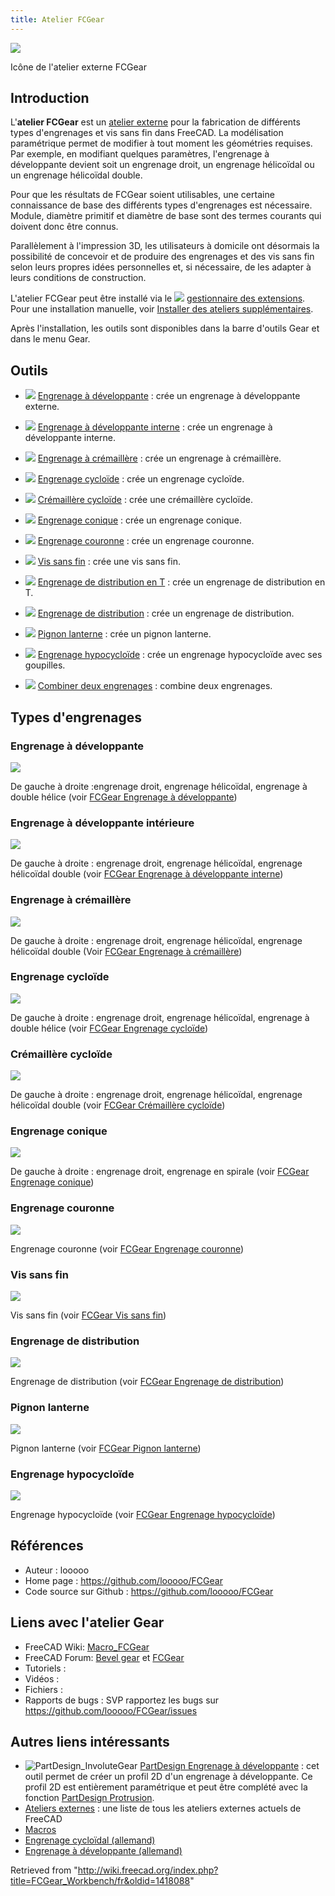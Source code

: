 ```yaml
---
title: Atelier FCGear
---
```


![](/images/FCGear_workbench_icon.svg)

Icône de l'atelier externe FCGear

## Introduction

L'**atelier FCGear** est un [atelier externe](/External_workbenches/fr "External workbenches/fr") pour la fabrication de différents types d'engrenages et vis sans fin dans FreeCAD. La modélisation paramétrique permet de modifier à tout moment les géométries requises. Par exemple, en modifiant quelques paramètres, l'engrenage à développante devient soit un engrenage droit, un engrenage hélicoïdal ou un engrenage hélicoïdal double.

Pour que les résultats de FCGear soient utilisables, une certaine connaissance de base des différents types d'engrenages est nécessaire. Module, diamètre primitif et diamètre de base sont des termes courants qui doivent donc être connus.

Parallèlement à l'impression 3D, les utilisateurs à domicile ont désormais la possibilité de concevoir et de produire des engrenages et des vis sans fin selon leurs propres idées personnelles et, si nécessaire, de les adapter à leurs conditions de construction.

L'atelier FCGear peut être installé via le ![](/images/AddonManager.svg) [gestionnaire des extensions](/Std_AddonMgr/fr "Std AddonMgr/fr"). Pour une installation manuelle, voir [Installer des ateliers supplémentaires](/Installing_more_workbenches/fr "Installing more workbenches/fr").

Après l'installation, les outils sont disponibles dans la barre d'outils Gear et dans le menu Gear.

## Outils

- ![](/images/FCGear_InvoluteGear.svg) [Engrenage à développante](/FCGear_InvoluteGear/fr "FCGear InvoluteGear/fr") : crée un engrenage à développante externe.

- ![](/images/FCGear_InternalInvoluteGear.svg) [Engrenage à développante interne](/FCGear_InternalInvoluteGear/fr "FCGear InternalInvoluteGear/fr") : crée un engrenage à développante interne.

- ![](/images/FCGear_InvoluteRack.svg) [Engrenage à crémaillère](/FCGear_InvoluteRack "FCGear InvoluteRack") : crée un engrenage à crémaillère.

- ![](/images/FCGear_CycloidGear.svg) [Engrenage cycloïde](/FCGear_CycloidGear/fr "FCGear CycloidGear/fr") : crée un engrenage cycloïde.

- ![](/images/FCGear_CycloidRack.svg) [Crémaillère cycloïde](/FCGear_CycloidRack/fr "FCGear CycloidRack/fr") : crée une crémaillère cycloïde.

- ![](/images/FCGear_BevelGear.svg) [Engrenage conique](/FCGear_BevelGear/fr "FCGear BevelGear/fr") : crée un engrenage conique.

- ![](/images/FCGear_CrownGear.svg) [Engrenage couronne](/FCGear_CrownGear/fr "FCGear CrownGear/fr") : crée un engrenage couronne.

- ![](/images/FCGear_WormGear.svg) [Vis sans fin](/FCGear_WormGear/fr "FCGear WormGear/fr") : crée une vis sans fin.

- ![](/images/FCGear_TimingGearT.svg) [Engrenage de distribution en T](/index.php?title=FCGear_TimingGearT/fr&action=edit&redlink=1 "FCGear TimingGearT/fr (page does not exist)") : crée un engrenage de distribution en T.

- ![](/images/FCGear_TimingGear.svg) [Engrenage de distribution](/FCGear_TimingGear/fr "FCGear TimingGear/fr") : crée un engrenage de distribution.

- ![](/images/FCGear_LanternGear.svg) [Pignon lanterne](/FCGear_LanternGear/fr "FCGear LanternGear/fr") : crée un pignon lanterne.

- ![](/images/FCGear_HypoCycloidGear.svg) [Engrenage hypocycloïde](/FCGear_HypoCycloidGear/fr "FCGear HypoCycloidGear/fr") : crée un engrenage hypocycloïde avec ses goupilles.

- ![](/images/FCGear_GearConnector.svg) [Combiner deux engrenages](/FCGear_GearConnector/fr "FCGear GearConnector/fr") : combine deux engrenages.

## Types d'engrenages

### Engrenage à développante

![](/images/Involute-Gear_example.png)

De gauche à droite :engrenage droit, engrenage hélicoïdal, engrenage à double hélice (voir [FCGear Engrenage à développante](/FCGear_InvoluteGear/fr "FCGear InvoluteGear/fr"))

### Engrenage à développante intérieure

![](/images/FCGear_InternalInvoluteGear-01.png)

De gauche à droite : engrenage droit, engrenage hélicoïdal, engrenage hélicoïdal double (voir [FCGear Engrenage à développante interne](/FCGear_InternalInvoluteGear/fr "FCGear InternalInvoluteGear/fr"))

### Engrenage à crémaillère

![](/images/Involute-Rack_example.png)

De gauche à droite : engrenage droit, engrenage hélicoïdal, engrenage hélicoïdal double (Voir [FCGear Engrenage à crémaillère](/FCGear_InvoluteRack/fr "FCGear InvoluteRack/fr"))

### Engrenage cycloïde

![](/images/Cycloid-Gear_example_1.png)

De gauche à droite : engrenage droit, engrenage hélicoïdal, engrenage à double hélice (voir [FCGear Engrenage cycloïde](/FCGear_CycloidGear/fr "FCGear CycloidGear/fr"))

### Crémaillère cycloïde

![](/images/FCGear_CycloidRack-01.png)

De gauche à droite : engrenage droit, engrenage hélicoïdal, engrenage hélicoïdal double (voir [FCGear Crémaillère cycloïde](/FCGear_CycloidRack/fr "FCGear CycloidRack/fr"))

### Engrenage conique

![](/images/Bevel-Gear_example.png)

De gauche à droite : engrenage droit, engrenage en spirale (voir [FCGear Engrenage conique](/FCGear_BevelGear/fr "FCGear BevelGear/fr"))

### Engrenage couronne

![](/images/Crown-Gear_example.png)

Engrenage couronne (voir [FCGear Engrenage couronne](/FCGear_CrownGear "FCGear CrownGear"))

### Vis sans fin

![](/images/Worm-Gear_example.png)

Vis sans fin (voir [FCGear Vis sans fin](/FCGear_WormGear "FCGear WormGear"))

### Engrenage de distribution

![](/images/Timing-Gear_example.png)

Engrenage de distribution (voir [FCGear Engrenage de distribution](/FCGear_TimingGear/fr "FCGear TimingGear/fr"))

### Pignon lanterne

![](/images/Lantern-Gear_example.png)

Pignon lanterne (voir [FCGear Pignon lanterne](/FCGear_LanternGear/fr "FCGear LanternGear/fr"))

### Engrenage hypocycloïde

![](/images/FCGear_FCGear_HypoCycloidGear-05.png)

Engrenage hypocycloïde (voir [FCGear Engrenage hypocycloïde](/FCGear_HypoCycloidGear "FCGear HypoCycloidGear"))

## Références

- Auteur : looooo
- Home page : <https://github.com/looooo/FCGear>
- Code source sur Github : <https://github.com/looooo/FCGear>

## Liens avec l'atelier Gear

- FreeCAD Wiki: [Macro_FCGear](/Macro_FCGear "Macro FCGear")
- FreeCAD Forum: [Bevel gear](http://forum.freecadweb.org/viewtopic.php?f=3&t=12878) et [FCGear](http://forum.freecadweb.org/viewtopic.php?f=21&t=12968)
- Tutoriels :
- Vidéos :
- Fichiers :
- Rapports de bugs : SVP rapportez les bugs sur <https://github.com/looooo/FCGear/issues>

## Autres liens intéressants

- ![PartDesign_InvoluteGear](/images/PartDesign_InvoluteGear.svg) [PartDesign Engrenage à développante](/PartDesign_InvoluteGear/fr "PartDesign InvoluteGear/fr") : cet outil permet de créer un profil 2D d'un engrenage à développante. Ce profil 2D est entièrement paramétrique et peut être complété avec la fonction [PartDesign Protrusion](/PartDesign_Pad/fr "PartDesign Pad/fr").
- [Ateliers externes](/External_workbenches/fr "External workbenches/fr") : une liste de tous les ateliers externes actuels de FreeCAD
- [Macros](/Macros_recipes/fr "Macros recipes/fr")
- [Engrenage cycloïdal (allemand)](https://vivat-geo.de/zykloidenverzahnung.html)
- [Engrenage à développante (allemand)](https://vivat-geo.de/evolventenverzahnung.html)

Retrieved from "<http://wiki.freecad.org/index.php?title=FCGear_Workbench/fr&oldid=1418088>"
